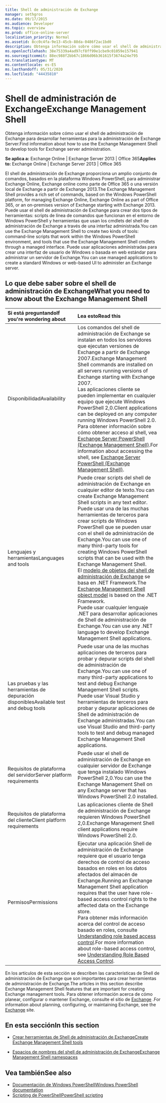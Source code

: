 ```yaml
---
title: Shell de administración de Exchange
manager: sethgros
ms.date: 09/17/2015
ms.audience: Developer
ms.topic: overview
ms.prod: office-online-server
localization_priority: Normal
ms.assetid: 8cc0c4fa-9e13-45cb-88da-0486f2ac1bd0
description: Obtenga información sobre cómo usar el shell de administración de Exchange para desarrollar herramientas para la administración de Exchange Server.
ms.openlocfilehash: 38e75339a4ad97cf8ff99e1cbe9c01059e157941
ms.sourcegitcommit: 88ec988f2bb67c1866d06b361615f3674a24e795
ms.translationtype: MT
ms.contentlocale: es-ES
ms.lasthandoff: 05/31/2020
ms.locfileid: "44435810"
---
```

# <a name="exchange-management-shell"></a><span data-ttu-id="6b9cc-103">Shell de administración de Exchange</span><span class="sxs-lookup"><span data-stu-id="6b9cc-103">Exchange Management Shell</span></span>

<span data-ttu-id="6b9cc-104">Obtenga información sobre cómo usar el shell de administración de Exchange para desarrollar herramientas para la administración de Exchange Server.</span><span class="sxs-lookup"><span data-stu-id="6b9cc-104">Find information about how to use the Exchange Management Shell to develop tools for Exchange server administration.</span></span>
  
<span data-ttu-id="6b9cc-105">**Se aplica a:** Exchange Online | Exchange Server 2013 | Office 365</span><span class="sxs-lookup"><span data-stu-id="6b9cc-105">**Applies to:** Exchange Online | Exchange Server 2013 | Office 365</span></span>
  
<span data-ttu-id="6b9cc-106">El shell de administración de Exchange proporciona un amplio conjunto de comandos, basados en la plataforma Windows PowerShell, para administrar Exchange Online, Exchange online como parte de Office 365 o una versión local de Exchange a partir de Exchange 2013.</span><span class="sxs-lookup"><span data-stu-id="6b9cc-106">The Exchange Management Shell provides a rich set of commands, based on the Windows PowerShell platform, for managing Exchange Online, Exchange Online as part of Office 365, or an on-premises version of Exchange starting with Exchange 2013.</span></span> <span data-ttu-id="6b9cc-107">Puede usar el shell de administración de Exchange para crear dos tipos de herramientas: scripts de línea de comandos que funcionan en el entorno de Windows PowerShell y herramientas que usan los cmdlets del shell de administración de Exchange a través de una interfaz administrada.</span><span class="sxs-lookup"><span data-stu-id="6b9cc-107">You can use the Exchange Management Shell to create two kinds of tools: command-line scripts that work within the Windows PowerShell environment, and tools that use the Exchange Management Shell cmdlets through a managed interface.</span></span> <span data-ttu-id="6b9cc-108">Puede usar aplicaciones administradas para crear una interfaz de usuario de Windows o basada en web estándar para administrar un servidor de Exchange.</span><span class="sxs-lookup"><span data-stu-id="6b9cc-108">You can use managed applications to create a standard Windows or web-based UI to administer an Exchange server.</span></span> 
  
## <a name="what-you-need-to-know-about-the-exchange-management-shell"></a><span data-ttu-id="6b9cc-109">Lo que debe saber sobre el shell de administración de Exchange</span><span class="sxs-lookup"><span data-stu-id="6b9cc-109">What you need to know about the Exchange Management Shell</span></span>

|<span data-ttu-id="6b9cc-110">Si está preguntando</span><span class="sxs-lookup"><span data-stu-id="6b9cc-110">If you're wondering about</span></span>|<span data-ttu-id="6b9cc-111">Lea esto</span><span class="sxs-lookup"><span data-stu-id="6b9cc-111">Read this</span></span>|
|:-----|:-----|
|<span data-ttu-id="6b9cc-112">Disponibilidad</span><span class="sxs-lookup"><span data-stu-id="6b9cc-112">Availability</span></span>  <br/> |<span data-ttu-id="6b9cc-113">Los comandos del shell de administración de Exchange se instalan en todos los servidores que ejecutan versiones de Exchange a partir de Exchange 2007.</span><span class="sxs-lookup"><span data-stu-id="6b9cc-113">Exchange Management Shell commands are installed on all servers running versions of Exchange starting with Exchange 2007.</span></span><br/><span data-ttu-id="6b9cc-114">Las aplicaciones cliente se pueden implementar en cualquier equipo que ejecute Windows PowerShell 2,0.</span><span class="sxs-lookup"><span data-stu-id="6b9cc-114">Client applications can be deployed on any computer running Windows PowerShell 2.0.</span></span><br/> <span data-ttu-id="6b9cc-115">Para obtener información sobre cómo obtener acceso al shell, vea [Exchange Server PowerShell (Exchange Management Shell)](https://docs.microsoft.com/powershell/exchange/exchange-server/exchange-management-shell?view=exchange-ps).</span><span class="sxs-lookup"><span data-stu-id="6b9cc-115">For information about accessing the shell, see [Exchange Server PowerShell (Exchange Management Shell)](https://docs.microsoft.com/powershell/exchange/exchange-server/exchange-management-shell?view=exchange-ps).</span></span>  <br/> |
|<span data-ttu-id="6b9cc-116">Lenguajes y herramientas</span><span class="sxs-lookup"><span data-stu-id="6b9cc-116">Languages and tools</span></span>  <br/> |<span data-ttu-id="6b9cc-117">Puede crear scripts del shell de administración de Exchange en cualquier editor de texto.</span><span class="sxs-lookup"><span data-stu-id="6b9cc-117">You can create Exchange Management Shell scripts in any text editor.</span></span><br/><span data-ttu-id="6b9cc-118">Puede usar una de las muchas herramientas de terceros para crear scripts de Windows PowerShell que se pueden usar con el shell de administración de Exchange.</span><span class="sxs-lookup"><span data-stu-id="6b9cc-118">You can use one of many third-party tools for creating Windows PowerShell scripts that can be used with the Exchange Management Shell.</span></span>  <br/> <span data-ttu-id="6b9cc-119">El [modelo de objetos del shell de administración de Exchange](exchange-management-shell-namespaces.md) se basa en .NET Framework.</span><span class="sxs-lookup"><span data-stu-id="6b9cc-119">The [Exchange Management Shell object model](exchange-management-shell-namespaces.md) is based on the .NET Framework.</span></span><br/><span data-ttu-id="6b9cc-120">Puede usar cualquier lenguaje .NET para desarrollar aplicaciones de Shell de administración de Exchange.</span><span class="sxs-lookup"><span data-stu-id="6b9cc-120">You can use any .NET language to develop Exchange Management Shell applications.</span></span>  <br/> |
|<span data-ttu-id="6b9cc-121">Las pruebas y las herramientas de depuración disponibles</span><span class="sxs-lookup"><span data-stu-id="6b9cc-121">Available test and debug tools</span></span>  <br/> |<span data-ttu-id="6b9cc-122">Puede usar una de las muchas aplicaciones de terceros para probar y depurar scripts del shell de administración de Exchange.</span><span class="sxs-lookup"><span data-stu-id="6b9cc-122">You can use one of many third-party applications to test and debug Exchange Management Shell scripts.</span></span>  <br/> <span data-ttu-id="6b9cc-123">Puede usar Visual Studio y herramientas de terceros para probar y depurar aplicaciones de Shell de administración de Exchange administradas.</span><span class="sxs-lookup"><span data-stu-id="6b9cc-123">You can use Visual Studio and third-party tools to test and debug managed Exchange Management Shell applications.</span></span>  <br/> |
|<span data-ttu-id="6b9cc-124">Requisitos de plataforma del servidor</span><span class="sxs-lookup"><span data-stu-id="6b9cc-124">Server platform requirements</span></span>  <br/> |<span data-ttu-id="6b9cc-125">Puede usar el shell de administración de Exchange en cualquier servidor de Exchange que tenga instalado Windows PowerShell 2,0.</span><span class="sxs-lookup"><span data-stu-id="6b9cc-125">You can use the Exchange Management Shell on any Exchange server that has Windows PowerShell 2.0 installed.</span></span>  <br/> |
|<span data-ttu-id="6b9cc-126">Requisitos de plataforma del cliente</span><span class="sxs-lookup"><span data-stu-id="6b9cc-126">Client platform requirements</span></span>  <br/> |<span data-ttu-id="6b9cc-127">Las aplicaciones cliente de Shell de administración de Exchange requieren Windows PowerShell 2,0.</span><span class="sxs-lookup"><span data-stu-id="6b9cc-127">Exchange Management Shell client applications require Windows PowerShell 2.0.</span></span>  <br/> |
|<span data-ttu-id="6b9cc-128">Permisos</span><span class="sxs-lookup"><span data-stu-id="6b9cc-128">Permissions</span></span>  <br/> |<span data-ttu-id="6b9cc-129">Ejecutar una aplicación Shell de administración de Exchange requiere que el usuario tenga derechos de control de acceso basados en roles en los datos afectados del almacén de Exchange.</span><span class="sxs-lookup"><span data-stu-id="6b9cc-129">Running an Exchange Management Shell application requires that the user have role-based access control rights to the affected data on the Exchange store.</span></span><br/><span data-ttu-id="6b9cc-130">Para obtener más información acerca del control de acceso basado en roles, consulte [Understanding role based access control](https://technet.microsoft.com/library/dd298183.aspx).</span><span class="sxs-lookup"><span data-stu-id="6b9cc-130">For more information about role-based access control, see [Understanding Role Based Access Control](https://technet.microsoft.com/library/dd298183.aspx).</span></span>  <br/> |
   
<span data-ttu-id="6b9cc-131">En los artículos de esta sección se describen las características de Shell de administración de Exchange que son importantes para crear herramientas de administración de Exchange.</span><span class="sxs-lookup"><span data-stu-id="6b9cc-131">The articles in this section describe Exchange Management Shell features that are important for creating Exchange management tools.</span></span> <span data-ttu-id="6b9cc-132">Para obtener información acerca de cómo planear, configurar o mantener Exchange, consulte el sitio de [Exchange](https://docs.microsoft.com/exchange/) .</span><span class="sxs-lookup"><span data-stu-id="6b9cc-132">For information about planning, configuring, or maintaining Exchange, see the [Exchange](https://docs.microsoft.com/exchange/) site.</span></span>
  
## <a name="in-this-section"></a><span data-ttu-id="6b9cc-133">En esta sección</span><span class="sxs-lookup"><span data-stu-id="6b9cc-133">In this section</span></span>

- [<span data-ttu-id="6b9cc-134">Crear herramientas de Shell de administración de Exchange</span><span class="sxs-lookup"><span data-stu-id="6b9cc-134">Create Exchange Management Shell tools</span></span>](create-exchange-management-shell-tools.md)
    
- [<span data-ttu-id="6b9cc-135">Espacios de nombres del shell de administración de Exchange</span><span class="sxs-lookup"><span data-stu-id="6b9cc-135">Exchange Management Shell namespaces</span></span>](exchange-management-shell-namespaces.md)
    
## <a name="see-also"></a><span data-ttu-id="6b9cc-136">Vea también</span><span class="sxs-lookup"><span data-stu-id="6b9cc-136">See also</span></span>
  
- [<span data-ttu-id="6b9cc-137">Documentación de Windows PowerShell</span><span class="sxs-lookup"><span data-stu-id="6b9cc-137">Windows PowerShell documentation</span></span>](https://docs.microsoft.com/powershell/scripting/getting-started/getting-started-with-windows-powershell?view=powershell-6)
- [<span data-ttu-id="6b9cc-138">Scripting de PowerShell</span><span class="sxs-lookup"><span data-stu-id="6b9cc-138">PowerShell scripting</span></span>](https://docs.microsoft.com/powershell/scripting/powershell-scripting?view=powershell-6)
    

